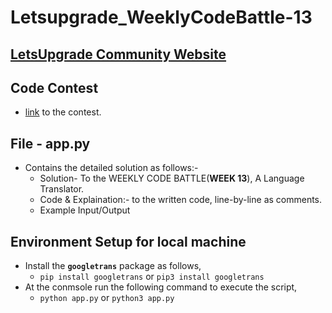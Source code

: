 # Letsupgrade_WeeklyCodeBattle-13
## [LetsUpgrade Community Website](https://community.letsupgrade.in)

## __Code Contest__
  - [link](https://community.letsupgrade.in/question/weekly-code-battle---week-13-5f4cd0e4a1477253181b832d) to the contest.

## File - app.py
  - Contains the detailed solution as follows:-
	- Solution- To the WEEKLY CODE BATTLE(__WEEK 13__), A Language Translator.
	- Code & Explaination:- to the written code, line-by-line as comments.
	- Example Input/Output

## Environment Setup for local machine
  - Install the __```googletrans```__ package as follows,
    - ```pip install googletrans``` or ```pip3 install googletrans```
  - At the conmsole run the following command to execute the script,
    - ```python app.py``` or ```python3 app.py```

